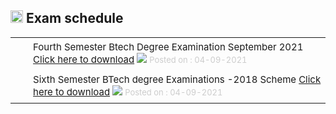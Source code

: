 <h2><img height="20" src="images/exam_schedule.png" style="border:none; border-radius:0%; box-shadow:none;" width="20"/> Exam schedule</h2>
<table border="0" cellpadding="8" style="border-collapse:collapse;" width="98%"><tr><td align="right" height="15" style="font-size:85%;padding-top:5px;padding-bottom:8px;" valign="top" width="15"> <img height="12" src="images/tick.png" style="border:0px; box-shadow:none;" width="12"/> </td><td style="font-size:15px; padding-top:5px;padding-bottom:8px;" valign="top">Fourth Semester Btech Degree Examination September 2021 <a class="cc" href="/news/s41630736991.pdf" target="_blank">Click here to download</a> <img src="images/new.gif" style="border:0px; box-shadow:none;"/> <font color="#CCC" size="2"> Posted on : 04-09-2021</font></td></tr><tr><td align="right" height="15" style="font-size:85%;padding-top:5px;padding-bottom:8px;" valign="top" width="15"> <img height="12" src="images/tick.png" style="border:0px; box-shadow:none;" width="12"/> </td><td style="font-size:15px; padding-top:5px;padding-bottom:8px;" valign="top">Sixth Semester BTech degree Examinations -2018 Scheme <a class="cc" href="/news/s61630736892.pdf" target="_blank">Click here to download</a> <img src="images/new.gif" style="border:0px; box-shadow:none;"/> <font color="#CCC" size="2"> Posted on : 04-09-2021</font></td></tr></table>
</div>


